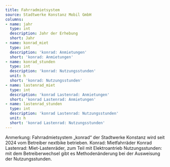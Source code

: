 ```yaml
---
title: Fahrradmietsystem
source: Stadtwerke Konstanz Mobil GmbH
columns:
- name: jahr
  type: int
  description: Jahr der Erhebung
  short: Jahr
- name: konrad_miet
  type: int
  description: 'konrad: Anmietungen'
  short: 'konrad: Anmietungen'
- name: konrad_stunden
  type: int
  description: 'konrad: Nutzungsstunden'
  unit: h
  short: 'konrad: Nutzungsstunden'
- name: lastenrad_miet
  type: int
  description: 'konrad Lastenrad: Anmietungen'
  short: 'konrad Lastenrad: Anmietungen'
- name: lastenrad_stunden
  type: int
  description: 'konrad Lastenrad: Nutzungsstunden'
  unit: h
  short: 'konrad Lastenrad: Nutzungsstunden'
---
```

Anmerkung: Fahrradmietsystem „konrad“ der Stadtwerke Konstanz wird seit 2024 vom Betreiber nextbike betrieben.
Konrad: Mietfahrräder
Konrad Lastenrad: Miet-Lastenräder, zum Teil mit Elektroantrieb
Nutzungsstunden: mit dem Betreiberwechsel gibt es Methodenänderung bei der Ausweisung der Nutzungsstunden.

